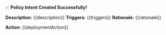 ✅ **Policy Intent Created Successfully!**

**Description**: {{description}}
**Triggers**: {{triggers}}
**Rationale**: {{rationale}}

**Action**: {{deploymentAction}}